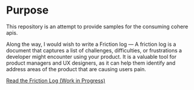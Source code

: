 # Purpose

This repository is an attempt to provide samples for the consuming cohere apis.

Along the way, I would wish to write a Friction log — A friction log is a document that captures a list of challenges, difficulties, or frustrations a developer might encounter using your product. It is a valuable tool for product managers and UX designers, as it can help them identify and address areas of the product that are causing users pain.

[Read the Friction Log (Work in Progress)](https://docs.google.com/document/d/1QvG_DyfDWOS3u6At0wtqgnEfsF_uWcdMuQLNsXMo3hM/edit?usp=sharing)
